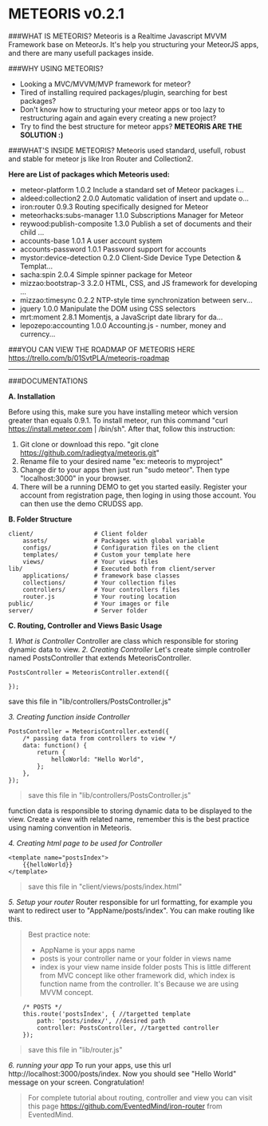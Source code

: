 METEORIS v0.2.1
===============

###WHAT IS METEORIS?
Meteoris is a Realtime Javascript MVVM Framework base on MeteorJs. 
It's help you structuring your MeteorJS apps, and there are many usefull packages inside.

###WHY USING METEORIS?
- Looking a MVC/MVVM/MVP framework for meteor?
- Tired of installing required packages/plugin, searching for best packages?
- Don't know how to structuring your meteor apps or too lazy to restructuring again and again every creating a new project?
- Try to find the best structure for meteor apps?
**METEORIS ARE THE SOLUTION :)**

###WHAT'S INSIDE METEORIS?
Meteoris used standard, usefull, robust and stable for meteor js like Iron Router and Collection2.

**Here are List of packages which Meteoris used:**
- meteor-platform            1.0.2  Include a standard set of Meteor packages i...
- aldeed:collection2         2.0.0  Automatic validation of insert and update o...
- iron:router                0.9.3  Routing specifically designed for Meteor
- meteorhacks:subs-manager   1.1.0  Subscriptions Manager for Meteor
- reywood:publish-composite  1.3.0  Publish a set of documents and their child ...
- accounts-base              1.0.1  A user account system
- accounts-password          1.0.1  Password support for accounts
- mystor:device-detection    0.2.0  Client-Side Device Type Detection & Templat...
- sacha:spin                 2.0.4  Simple spinner package for Meteor
- mizzao:bootstrap-3         3.2.0  HTML, CSS, and JS framework for developing ...
- mizzao:timesync            0.2.2  NTP-style time synchronization between serv...
- jquery                     1.0.0  Manipulate the DOM using CSS selectors
- mrt:moment                 2.8.1  Momentjs, a JavaScript date library for da...
- lepozepo:accounting        1.0.0  Accounting.js -  number, money and currency...

 ###YOU CAN VIEW THE ROADMAP OF METEORIS HERE
 https://trello.com/b/01SvtPLA/meteoris-roadmap

------------------------

###DOCUMENTATIONS

**A. Installation**
 
 Before using this, make sure you have installing meteor which version
 greater than equals 0.9.1. To install meteor, run this command "curl
 https://install.meteor.com | /bin/sh". After that, follow this
 instruction:
 
 1. Git clone or download this repo. "git clone https://github.com/radiegtya/meteoris.git"
 2. Rename file to your desired name "ex: meteoris to myproject"
 3. Change dir to your apps then just run "sudo meteor". Then type "localhost:3000" in your browser.
 4. There will be a running DEMO to get you started easily. Register your account from registration page, then  loging in using those
 account. You can then use the demo CRUDSS app.

**B. Folder Structure**
```
client/ 				# Client folder
    assets/             # Packages with global variable
    configs/            # Configuration files on the client
	templates/          # Custom your template here
    views/              # Your views files 
lib/ 					# Executed both from client/server
    applications/       # framework base classes
    collections/        # Your collection files
    controllers/        # Your controllers files
    router.js           # Your routing location
public/ 			    # Your images or file
server/ 			    # Server folder
```

**C. Routing, Controller and Views Basic Usage**

*1. What is Controller*
Controller are class which responsible for storing dynamic data to view.
*2. Creating Controller*
Let's create simple controller named PostsController that extends MeteorisController.
```
PostsController = MeteorisController.extend({

});
```
save this file in "lib/controllers/PostsController.js"

*3. Creating function inside Controller*
```
PostsController = MeteorisController.extend({
	/* passing data from controllers to view */
    data: function() {
        return {
			helloWorld: "Hello World",        
        };
    },
});
```
> save this file in "lib/controllers/PostsController.js"

function data is responsible to storing dynamic data to be displayed to the view. Create a view with related name, remember this is the best practice using naming convention in Meteoris.

*4. Creating html page to be used for Controller*
```
<template name="postsIndex">
	{{helloWorld}}
</template>
```
> save this file in "client/views/posts/index.html"

*5. Setup your router* 
Router responsible for url formatting, for example you want to redirect user to "AppName/posts/index". You can make routing like this. 

> Best practice note: 
> - AppName is your apps name
> - posts is your controller name or your folder in views name
> -  index is your view name inside folder posts
> This is little different from MVC concept like other framework did, which index is 
>  function name from the controller. It's Because we are using MVVM concept.

```
    /* POSTS */
    this.route('postsIndex', { //targetted template
        path: 'posts/index/', //desired path
        controller: PostsController, //targetted controller
    });
``` 

> save this file in "lib/router.js"

*6. running your app*
To run your apps, use this url http://localhost:3000/posts/index.
Now you should see "Hello World" message on your screen. Congratulation!

> For complete tutorial about routing, controller and view you can visit this page https://github.com/EventedMind/iron-router from EventedMind.

